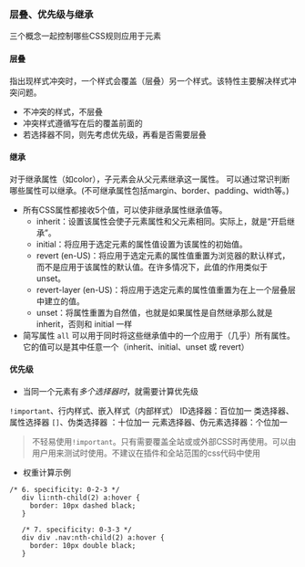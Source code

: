 ### 层叠、优先级与继承
  三个概念一起控制哪些CSS规则应用于元素

#### 层叠
  指出现样式冲突时，一个样式会覆盖（层叠）另一个样式。该特性主要解决样式冲突问题。
  * 不冲突的样式，不层叠
  * 冲突样式遵循写在后的覆盖前面的
  * 若选择器不同，则先考虑优先级，再看是否需要层叠
  
#### 继承
  对于继承属性（如color），子元素会从父元素继承这一属性。
  可以通过常识判断哪些属性可以继承。(不可继承属性包括margin、border、padding、width等。)

  * 所有CSS属性都接收5个值，可以使非继承属性继承值等。
    * inherit：设置该属性会使子元素属性和父元素相同。实际上，就是“开启继承”。
    * initial：将应用于选定元素的属性值设置为该属性的初始值。
    * revert (en-US)：将应用于选定元素的属性值重置为浏览器的默认样式，而不是应用于该属性的默认值。在许多情况下，此值的作用类似于 unset。
    * revert-layer (en-US)：将应用于选定元素的属性值重置为在上一个层叠层中建立的值。
    * unset：将属性重置为自然值，也就是如果属性是自然继承那么就是 inherit，否则和 initial 一样
  * 简写属性 `all` 可以用于同时将这些继承值中的一个应用于（几乎）所有属性。它的值可以是其中任意一个（inherit、initial、unset 或 revert）

#### 优先级
  * 当同一个元素有*多个选择器时*，就需要计算优先级
 
  `!important`、行内样式、嵌入样式（内部样式）
  ID选择器：百位加一
  类选择器、属性选择器 `[]`、伪类选择器 ：十位加一
  元素选择器、伪元素选择器：个位加一

  > 不轻易使用`!important`。只有需要覆盖全站或或外部CSS时再使用。可以由用户用来测试时使用。不建议在插件和全站范围的css代码中使用
  
  * 权重计算示例
  ```
  /* 6. specificity: 0-2-3 */
     div li:nth-child(2) a:hover {
       border: 10px dashed black;
     }     

     /* 7. specificity: 0-3-3 */
     div div .nav:nth-child(2) a:hover {
       border: 10px double black;
     }
  ```